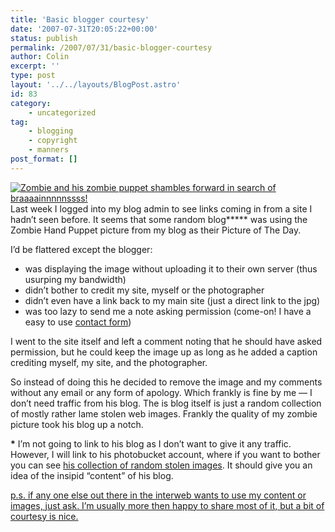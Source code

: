 ```yaml
---
title: 'Basic blogger courtesy'
date: '2007-07-31T20:05:22+00:00'
status: publish
permalink: /2007/07/31/basic-blogger-courtesy
author: Colin
excerpt: ''
type: post
layout: '../../layouts/BlogPost.astro'
id: 83
category:
    - uncategorized
tag:
    - blogging
    - copyright
    - manners
post_format: []
---
```

[![Zombie and his zombie puppet shambles forward in search of braaaainnnnnssss!](https://catcubed.com/images/zombie_puppetmaster_tmb.jpg)](https://catcubed.com/images/zombie_puppetmaster_lrg.jpg) Last week I logged into my blog admin to see links coming in from a site I hadn’t seen before. It seems that some random blog**\*** was using the Zombie Hand Puppet picture from my blog as their Picture of The Day.

I’d be flattered except the blogger:

- was displaying the image without uploading it to their own server (thus usurping my bandwidth)
- didn’t bother to credit my site, myself or the photographer
- didn’t even have a link back to my main site (just a direct link to the jpg)
- was too lazy to send me a note asking permission (come-on! I have a easy to use [contact form](https://catcubed.com/contact/))

I went to the site itself and left a comment noting that he should have asked permission, but he could keep the image up as long as he added a caption crediting myself, my site, and the photographer.

So instead of doing this he decided to remove the image and my comments without any email or any form of apology. Which frankly is fine by me — I don’t need traffic from his blog. The is blog itself is just a random collection of mostly rather lame stolen web images. Frankly the quality of my zombie picture took his blog up a notch.

**\*** I’m not going to link to his blog as I don’t want to give it any traffic. However, I will link to his photobucket account, where if you want to bother you can see [his collection of random stolen images](https://s160.photobucket.com/albums/t175/eltravdotcom/). It should give you an idea of the insipid “content” of his blog.

<ins class="insertBlock" datetime="2007-08-01T02:30:24+00:00">p.s. if any one else out there in the interweb wants to use my content or images, just [ask](https://catcubed.com/contact/). I’m usually more then happy to share most of it, but a bit of courtesy is nice.</ins>